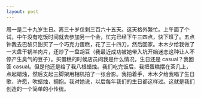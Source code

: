 ```yaml
---
layout: post
---
```


周一是二十九岁生日。离三十岁仅剩三百六十五天。这天格外繁忙。上午面了个试，中午没有吃饭时间就去参加另一个会，忙完已经下午三四点，快下班了。五点钟我去巴黎贝甜买了一个巧克力蛋糕，花了三十四刀，然后回家。木木夕给我做了一大盘干锅羊肉片，还炒了一盘胡豆（我最近成功被她带入坑开始迷恋这种让人不停产生臭气的豆子）。买蛋糕的时候店员问我是什么情况，生日还是 casual？我回答 casual。但是他还是给了我八根蜡烛。我们吃完饭后，我把蛋糕摆在茶几上，点起蜡烛，然后支起三脚架用相机拍了一张合影。我拍着手，木木夕给我唱了生日歌，许愿，吹蜡烛，拥抱。我对她说，以后每年我们的生日都这样过。这就是我们创造的一个简单的小传统。
